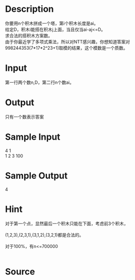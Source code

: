 
# Description

<div class="content"><div>你要用n个积木拼成一个塔，第i个积木长度是ai。</div>
<div>给定D，积木i能搭在积木j上面，当且仅当ai-aj&lt;=D。</div>
<div>求合法的搭积木方案数。</div>
<div>由于你最近学了多项式乘法，所以对NTT感兴趣，你想知道答案对</div>
<div>998244353(7*17*2^23+1)取模的结果，这个模数是一个质数。</div>
<div></div>
<p></p></div>

# Input

<div class="content"><div>第一行两个数n,D，第二行n个数ai。</div>
<div></div>
<p></p></div>

# Output

<div class="content"><div>只有一个数表示答案</div>
<div></div>
<p></p></div>

# Sample Input

<div class="content"><span class="sampledata">4 1<br/>
1 2 3 100</span></div>

# Sample Output

<div class="content"><span class="sampledata">4</span></div>

# Hint

<div class="content"><p></p><div>对于第一个点，显然最后一个积木只能在下面，考虑前3个积木，</div><br/>
<div>(1,2,3),(2,3,1),(3,1,2),(3,2,1)都是合法的。</div><br/>
<div>对于100%，有n&lt;=700000</div><br/>
<p></p><p></p></div>

# Source

<div class="content"><p><a href="problemset.php?search="></a></p></div>

